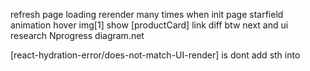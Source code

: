 <!-- Doing -->
refresh page loading
rerender many times when init page 
starfield animation 
hover img[1] show [productCard]
link diff btw next and ui
research Nprogress 
diagram.net


<!-- Err -->
[react-hydration-error/does-not-match-UI-render] is dont add sth into <Text>